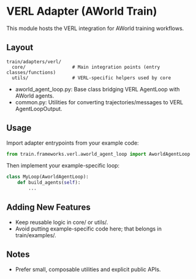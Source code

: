 # VERL Adapter (AWorld Train)

This module hosts the VERL integration for AWorld training workflows.

## Layout
```
train/adapters/verl/
  core/                 # Main integration points (entry classes/functions)
  utils/                # VERL-specific helpers used by core
```

- aworld_agent_loop.py: Base class bridging VERL AgentLoop with AWorld agents.
- common.py: Utilities for converting trajectories/messages to VERL AgentLoopOutput.

## Usage
Import adapter entrypoints from your example code:

```python
from train.frameworks.verl.aworld_agent_loop import AworldAgentLoop
```
Then implement your example-specific loop:
```python
class MyLoop(AworldAgentLoop):
    def build_agents(self):
        ...
```

## Adding New Features
- Keep reusable logic in core/ or utils/.
- Avoid putting example-specific code here; that belongs in train/examples/.

## Notes
- Prefer small, composable utilities and explicit public APIs.
